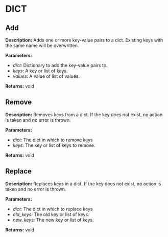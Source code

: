 # DICT  
  
## Add  
  
  
**Description:** Adds one or more key-value pairs to a dict. Existing keys with the same name will be overwritten.

  
  
**Parameters:**  
  * *dict:* Dictionary to add the key-value pairs to.  
  * *keys:* A key or list of keys.  
  * *values:* A value of list of values.  
  
**Returns:** void  
  
  
## Remove  
  
  
**Description:** Removes keys from a dict. If the key does not exist, no action is taken and no error is thrown.

  
  
**Parameters:**  
  * *dict:* The dict in which to remove keys  
  * *keys:* The key or list of keys to remove.  
  
**Returns:** void  
  
  
## Replace  
  
  
**Description:** Replaces keys in a dict. If the key does not exist, no action is taken and no error is thrown.

  
  
**Parameters:**  
  * *dict:* The dict in which to replace keys  
  * *old_keys:* The old key or list of keys.  
  * *new_keys:* The new key or list of keys.  
  
**Returns:** void  
  
  
